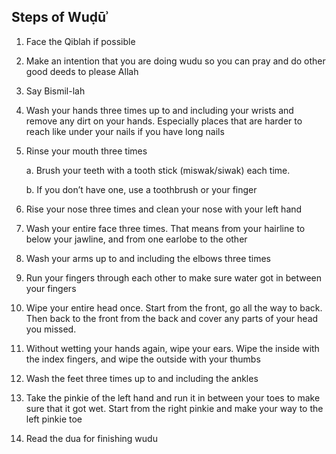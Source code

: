 ## Steps of Wuḍūʾ
1. Face the Qiblah if possible

2. Make an intention that you are doing wudu so you can pray and do other good deeds to
please Allah

3. Say Bismil-lah

4. Wash your hands three times up to and including your wrists and remove any dirt on
your hands. Especially places that are harder to reach like under your nails if you have
long nails

5. Rinse your mouth three times
     
     a. Brush your teeth with a tooth stick (miswak/siwak) each time.
     
     b. If you don’t have one, use a toothbrush or your finger

6. Rise your nose three times and clean your nose with your left hand

7. Wash your entire face three times. That means from your hairline to below your jawline,
and from one earlobe to the other

8. Wash your arms up to and including the elbows three times

9. Run your fingers through each other to make sure water got in between your fingers

10. Wipe your entire head once. Start from the front, go all the way to back. Then back to
the front from the back and cover any parts of your head you missed.

11. Without wetting your hands again, wipe your ears. Wipe the inside with the index
fingers, and wipe the outside with your thumbs

12. Wash the feet three times up to and including the ankles

13. Take the pinkie of the left hand and run it in between your toes to make sure that it got
wet. Start from the right pinkie and make your way to the left pinkie toe

14. Read the dua for finishing wudu
